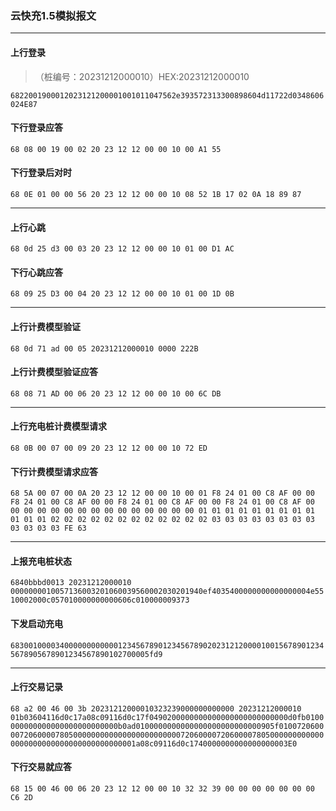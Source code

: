 ### 云快充1.5模拟报文

---

#### 上行登录
> （桩编号：20231212000010）HEX:20231212000010

`6822001900012023121200001001011047562e393572313300898604d11722d0348606024E87` 
#### 下行登录应答
`68 08 00 19 00 02 20 23 12 12 00 00 10 00 A1 55`
#### 下行登录后对时
`68 0E 01 00 00 56 20 23 12 12 00 00 10 08 52 1B 17 02 0A 18 89 87`

---

#### 上行心跳
`68 0d 25 d3 00 03 20 23 12 12 00 00 10 01 00 D1 AC`
#### 下行心跳应答
`68 09 25 D3 00 04 20 23 12 12 00 00 10 01 00 1D 0B`

---

#### 上行计费模型验证
`68 0d 71 ad 00 05 20231212000010 0000 222B`
#### 上行计费模型验证应答
`68 08 71 AD 00 06 20 23 12 12 00 00 10 00 6C DB`

---

#### 上行充电桩计费模型请求
`68 0B 00 07 00 09 20 23 12 12 00 00 10 72 ED`
#### 下行计费模型请求应答
`68 5A 00 07 00 0A 20 23 12 12 00 00 10 00 01 F8 24 01 00 C8 AF 00 00 F8 24 01 00 C8 AF 00 00 F8 24 01 00 C8 AF 00 00 F8 24 01 00 C8 AF 00 00 00 00 00 00 00 00 00 00 00 00 00 00 00 01 01 01 01 01 01 01 01 01 01 01 01 02 02 02 02 02 02 02 02 02 02 02 02 03 03 03 03 03 03 03 03 03 03 03 03 FE 63`

---

#### 上报充电桩状态
`6840bbbd0013 20231212000010 0000000010057136003201060039560002030201940ef4035400000000000000004e5510002000c057010000000000606c010000009373`

#### 下发启动充电
`68300100003400000000000012345678901234567890202312120000100156789012345678905678901234567890102700005fd9`

---

#### 上行交易记录
`68 a2 00 46 00 3b 20231212000010323239000000000000 20231212000010 01b03604116d0c17a08c09116d0c17f0490200000000000000000000000000d0fb0100000000000000000000000000b0ad0100000000000000000000000000905f010072060000720600007805000000000000000000000000720600007206000078050000000000000000000000000000000000000001a08c09116d0c1740000000000000000003E0`
#### 下行交易就应答
`68 15 00 46 00 06 20 23 12 12 00 00 10 32 32 39 00 00 00 00 00 00 00 C6 2D `